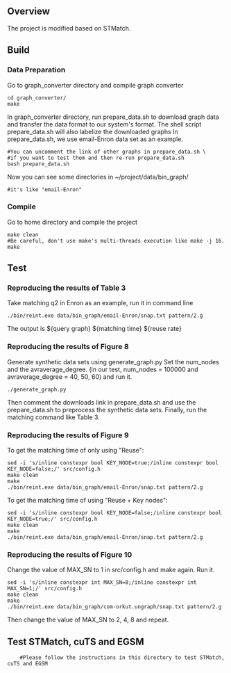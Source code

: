 ## Overview
The project is modified based on STMatch.

## Build

### Data Preparation

Go to graph_converter directory and compile graph converter
```Shell
cd graph_converter/
make
```

In graph_converter directory, run prepare_data.sh to download graph data and transfer the data format to our system's format. 
The shell script prepare_data.sh will also labelize the downloaded graphs
In prepare_data.sh, we use email-Enron data set as an example.
```Shell
#You can uncomment the link of other graphs in prepare_data.sh \
#if you want to test them and then re-run prepare_data.sh
bash prepare_data.sh  
```

Now you can see some directories in ~/project/data/bin_graph/
```Shell
#it's like "email-Enron"
```

### Compile
Go to home directory and compile the project
```Shell
make clean
#Be careful, don't use make's multi-threads execution like make -j 16. 
make
```

## Test 

### Reproducing the results of Table 3
Take matching q2 in Enron as an example, run it in command line
```Shell
./bin/reint.exe data/bin_graph/email-Enron/snap.txt pattern/2.g
```
The output is ${query graph} ${matching time} ${reuse rate}

### Reproducing the results of Figure 8
Generate synthetic data sets using generate_graph.py
Set the num_nodes and the avraverage_degree. (in our test, num_nodes = 100000 and avraverage_degree = 40, 50, 60) and run it.
```Shell
./generate_graph.py
```
Then comment the downloads link in prepare_data.sh and use the prepare_data.sh to preprocess the synthetic data sets. 
Finally, run the matching command like Table 3.

### Reproducing the results of Figure 9
To get the matching time of only using "Reuse":

```Shell
sed -i 's/inline constexpr bool KEY_NODE=true;/inline constexpr bool KEY_NODE=false;/' src/config.h
make clean
make
./bin/reint.exe data/bin_graph/email-Enron/snap.txt pattern/2.g
```

To get the matching time of using "Reuse + Key nodes":
```Shell
sed -i 's/inline constexpr bool KEY_NODE=false;/inline constexpr bool KEY_NODE=true;/' src/config.h
make clean
make
./bin/reint.exe data/bin_graph/email-Enron/snap.txt pattern/2.g
```
### Reproducing the results of Figure 10
Change the value of MAX_SN to 1 in src/config.h and make again. Run it.
```Shell
sed -i 's/inline constexpr int MAX_SN=8;/inline constexpr int MAX_SN=1;/' src/config.h
make clean
make
./bin/reint.exe data/bin_graph/com-orkut.ungraph/snap.txt pattern/2.g
```
Then change the value of MAX_SN to 2, 4, 8 and repeat.

## Test STMatch, cuTS and EGSM

```Shell
    #Please follow the instructions in this directory to test STMatch, cuTS and EGSM
    
```
